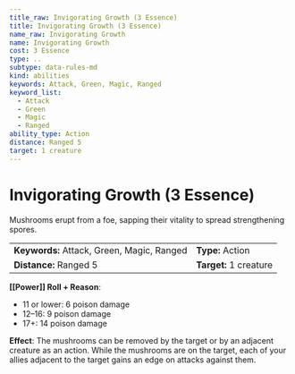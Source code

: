 ```yaml
---
title_raw: Invigorating Growth (3 Essence)
title: Invigorating Growth (3 Essence)
name_raw: Invigorating Growth
name: Invigorating Growth
cost: 3 Essence
type: ..
subtype: data-rules-md
kind: abilities
keywords: Attack, Green, Magic, Ranged
keyword_list:
  - Attack
  - Green
  - Magic
  - Ranged
ability_type: Action
distance: Ranged 5
target: 1 creature
---
```


# Invigorating Growth (3 Essence)

Mushrooms erupt from a foe, sapping their vitality to spread strengthening spores.

|                                            |                        |
| :----------------------------------------- | :--------------------- |
| **Keywords:** Attack, Green, Magic, Ranged | **Type:** Action       |
| **Distance:** Ranged 5                     | **Target:** 1 creature |

**[[Power]] Roll + Reason**:

- 11 or lower: 6 poison damage
- 12–16: 9 poison damage
- 17+: 14 poison damage

**Effect**: The mushrooms can be removed by the target or by an adjacent creature as an action. While the mushrooms are on the target, each of your allies adjacent to the target gains an edge on attacks against them.
